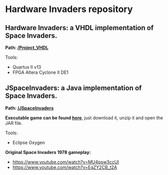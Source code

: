 # Hardware Invaders repository

## Hardware Invaders: a VHDL implementation of Space Invaders.
**Path: [/Project_VHDL](https://github.com/ilceltico/unlimitedrepositoryworks/blob/master/Project_VHDL)**

Tools: 
* Quartus II v13
* FPGA Altera Cyclone II DE1

## JSpaceInvaders: a Java implementation of Space Invaders.
**Path: [/JSpaceInvaders](https://github.com/ilceltico/unlimitedrepositoryworks/blob/master/JSpaceInvaders)**

**Executable game can be found [here](https://github.com/ilceltico/unlimitedrepositoryworks/blob/master/JSpaceInvaders/JSpaceInvaders.zip)**, just download it, unzip it and open the JAR file.

Tools: 
* Eclipse Oxygen

**Original Space Invaders 1978 gameplay:**
* https://www.youtube.com/watch?v=MU4psw3ccUI
* https://www.youtube.com/watch?v=EqZY2CB_t2A
